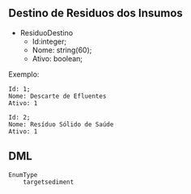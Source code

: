 ## Destino de Residuos dos Insumos
 - ResiduoDestino
    - Id:integer;
    - Nome: string(60);
    - Ativo: boolean;

Exemplo:

    Id: 1;
    Nome: Descarte de Efluentes
    Ativo: 1
    
    Id: 2;
    Nome: Resíduo Sólido de Saúde
    Ativo: 1

## DML
    EnumType
        targetsediment
    
    